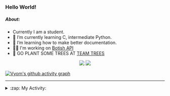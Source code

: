 ### Hello World!

##### About:
- Currently I am a student.
- 🌱 I’m currently learning C, intermediate Python.
- 🌱 I’m learning how to make better documentation.
- 👨‍💻 I'm working on [Botish API](https://github.com/Vyvy-vi/api)
- 🌱 GO PLANT SOME TREES AT [TEAM TREES](https://teamtrees.org/)

<p align="center">
  <a href="https://twitter.com/Vyvy_viM"><img target="_blank" src="https://img.shields.io/badge/twitter%20@Vyvy_viM-0D95E8?style=for-the-badge&logo=twitter&logoColor=white"/></a> 
  <a href="https://vyvy-vi.github.io/portfolio"><img target="_blank" src="https://img.shields.io/badge/-I_love_open_source-green?style=for-the-badge&logo=github&logoColor=black"/></a> 
</p>

[![Vyom's github activity graph](https://activity-graph.herokuapp.com/graph?username=Vyvy-vi)](https://github.com/ashutosh00710/github-readme-activity-graph)

---
<details>
  <summary>:zap: My Activity:</summary>
  
<!--START_SECTION:waka-->
**I'm a Night 🦉** 

```text
🌞 Morning    43 commits     ██░░░░░░░░░░░░░░░░░░░░░░░   8.98% 
🌆 Daytime    119 commits    ██████░░░░░░░░░░░░░░░░░░░   24.84% 
🌃 Evening    141 commits    ███████░░░░░░░░░░░░░░░░░░   29.44% 
🌙 Night      176 commits    █████████░░░░░░░░░░░░░░░░   36.74%

```
📅 **I'm Most Productive on Sunday** 

```text
Monday       47 commits     ██░░░░░░░░░░░░░░░░░░░░░░░   9.81% 
Tuesday      76 commits     ████░░░░░░░░░░░░░░░░░░░░░   15.87% 
Wednesday    65 commits     ███░░░░░░░░░░░░░░░░░░░░░░   13.57% 
Thursday     57 commits     ███░░░░░░░░░░░░░░░░░░░░░░   11.9% 
Friday       44 commits     ██░░░░░░░░░░░░░░░░░░░░░░░   9.19% 
Saturday     56 commits     ███░░░░░░░░░░░░░░░░░░░░░░   11.69% 
Sunday       134 commits    ███████░░░░░░░░░░░░░░░░░░   27.97%

```


📊 **This Week I Spent My Time On** 

```text
🔥 Editors: 
Vim                      8 hrs 1 min         █████████████████████████   100.0%

🐱‍💻 Projects: 
puzzle-3-Vyvy-vi         1 hr 24 mins        ████░░░░░░░░░░░░░░░░░░░░░   17.56% 
puzzle-8-Vyvy-vi         1 hr 21 mins        ████░░░░░░░░░░░░░░░░░░░░░   17.02% 
puzzle-4-Vyvy-vi         1 hr 15 mins        ████░░░░░░░░░░░░░░░░░░░░░   15.71% 
MeetingAttendanceDiscordB1 hr 10 mins        ███░░░░░░░░░░░░░░░░░░░░░░   14.55% 
puzzle-5---prepare-bags-o48 mins             ██░░░░░░░░░░░░░░░░░░░░░░░   10.08%

```


 Last Updated on 10/12/2021
<!--END_SECTION:waka-->
</details>
